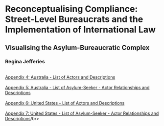 <html>
<body>
<h1>Reconceptualising Compliance: Street-Level Bureaucrats and the Implementation of International Law</h1>
<h2>Visualising the Asylum-Bureaucratic Complex</h2>
<h3>Regina Jefferies</h3>

<br><a href="https://github.com/reginajefferies/reginajefferies.github.io/blob/45c1ad8125fef72aa48568a714f4e1007e021e4f/Appendix_4_Australia_Alter_Descriptions.pdf">Appendix 4: Australia - List of Actors and Descriptions</a></br>
<br><a href="https://github.com/reginajefferies/reginajefferies.github.io/blob/45c1ad8125fef72aa48568a714f4e1007e021e4f/Appendix_5_Australia_Ego-Alter_Links_Descriptions.pdf">Appendix 5: Australia - List of Asylum-Seeker - Actor Relationships and Descriptions</a></br>
<br><a href="https://github.com/reginajefferies/reginajefferies.github.io/blob/45c1ad8125fef72aa48568a714f4e1007e021e4f/Appendix_7_US_Alter_Descriptions.pdf">Appendix 6: United States - List of Actors and Descriptions</a></br>
<br><a href="https://github.com/reginajefferies/reginajefferies.github.io/blob/45c1ad8125fef72aa48568a714f4e1007e021e4f/Appendix_8_US_Ego-Alter_Links_Descriptions.pdf">Appendix 7: United States - List of Asylum-Seeker - Actor Relationships and Descriptions</a>/br>

</body>
</html>

